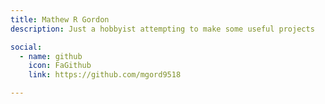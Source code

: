 ```yaml
---
title: Mathew R Gordon
description: Just a hobbyist attempting to make some useful projects

social:
  - name: github
    icon: FaGithub
    link: https://github.com/mgord9518

---
```

